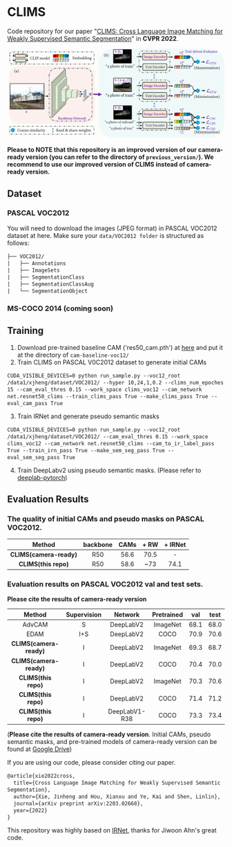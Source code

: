 # CLIMS

Code repository for our paper "[CLIMS: Cross Language Image Matching for Weakly Supervised Semantic Segmentation](https://arxiv.org/abs/2203.02668)" in **CVPR 2022**.

![](clims.png)

**Please to NOTE that this repository is an **improved version** of our camera-ready version (you can refer to the directory of `previous_version/`). We recommend to use our improved version of CLIMS instead of camera-ready version.**

## Dataset
### PASCAL VOC2012
You will need to download the images (JPEG format) in PASCAL VOC2012 dataset at here. Make sure your `data/VOC2012 folder` is structured as follows:
```
├── VOC2012/
|   ├── Annotations
|   ├── ImageSets
|   ├── SegmentationClass
|   ├── SegmentationClassAug
|   └── SegmentationObject
```
### MS-COCO 2014 (coming soon) 

## Training
1. Download pre-trained baseline CAM ('res50_cam.pth') at [here](https://drive.google.com/drive/folders/1CCYduc2L_V_s7MtXEuA_LzIscdlFFJag?usp=sharing) and put it at the directory of `cam-baseline-voc12/`
2. Train CLIMS on PASCAL V0C2012 dataset to generate initial CAMs
```
CUDA_VISIBLE_DEVICES=0 python run_sample.py --voc12_root /data1/xjheng/dataset/VOC2012/ --hyper 10,24,1,0.2 --clims_num_epoches 15 --cam_eval_thres 0.15 --work_space clims_voc12 --cam_network net.resnet50_clims --train_clims_pass True --make_clims_pass True --eval_cam_pass True
```
3. Train IRNet and generate pseudo semantic masks
```
CUDA_VISIBLE_DEVICES=0 python run_sample.py --voc12_root /data1/xjheng/dataset/VOC2012/ --cam_eval_thres 0.15 --work_space clims_voc12 --cam_network net.resnet50_clims --cam_to_ir_label_pass True --train_irn_pass True --make_sem_seg_pass True --eval_sem_seg_pass True
```
4. Train DeepLabv2 using pseudo semantic masks. (Please refer to [deeplab-pytorch](https://github.com/kazuto1011/deeplab-pytorch))

## Evaluation Results
### The quality of initial CAMs and pseudo masks on PASCAL VOC2012.

| Method    | backbone | CAMs | + RW | + IRNet |
|:---------:|:--------:|:----:|:----:|:----:|
| **CLIMS(camera-ready)** | R50      | 56.6 | 70.5 | - |
| **CLIMS(this repo)**    | R50      | 58.6 | ~73 | 74.1 |

### Evaluation results on PASCAL VOC2012 val and test sets.
**Please cite the results of camera-ready version**

| Method    | Supervision | Network  | Pretrained  | val  | test |
|:---------:|:-----------:|:----:|:----:|:----:|:----:|
| AdvCAM    | S           | DeepLabV2 |  ImageNet | 68.1 | 68.0 |
| EDAM      | I+S         | DeepLabV2 |  COCO     | 70.9 | 70.6 |
| **CLIMS(camera-ready)** | I     | DeepLabV2 |  ImageNet | 69.3 | 68.7 |
| **CLIMS(camera-ready)** | I     | DeepLabV2 |  COCO     | 70.4 | 70.0 |
| **CLIMS(this repo)** | I     | DeepLabV2 |ImageNet | 70.3 | 70.6 |
| **CLIMS(this repo)** | I     | DeepLabV2 | COCO     | 71.4 | 71.2 |
| **CLIMS(this repo)** | I     | DeepLabV1-R38 | COCO     | 73.3 | 73.4 |

(**Please cite the results of camera-ready version**. Initial CAMs, pseudo semantic masks, and pre-trained models of camera-ready version can be found at [Google Drive](https://drive.google.com/drive/folders/1njCaolWacqSmw7HVNecwvCAMm7NsCFPq?usp=sharing))

If you are using our code, please consider citing our paper.

```
@article{xie2022cross,
  title={Cross Language Image Matching for Weakly Supervised Semantic Segmentation},
  author={Xie, Jinheng and Hou, Xianxu and Ye, Kai and Shen, Linlin},
  journal={arXiv preprint arXiv:2203.02668},
  year={2022}
}
```
This repository was highly based on [IRNet](https://github.com/jiwoon-ahn/irn), thanks for Jiwoon Ahn's great code.